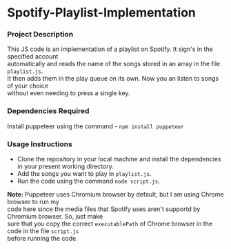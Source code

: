 # Spotify-Playlist-Implementation

### Project Description

This JS code is an implementation of a playlist on Spotify. It sign's in the specified account  
automatically and reads the name of the songs stored in an array in the file `playlist.js`.  
It then adds them in the play queue on its own. Now you an listen to songs of your choice  
without even needing to press a single key.

### Dependencies Required

Install puppeteer using the command - `npm install puppeteer`

### Usage Instructions

* Clone the repository in your local machine and install the dependencies  
in your present working directory.  
* Add the songs you want to play in `playlist.js`.
* Run the code using the command `node script.js`.

**Note:** Puppeteer uses Chromium browser by default, but I am using Chrome browser to run my   
code here since the media files that Spotify uses aren't supportd by Chromium browser. So, just make  
sure that you copy the correct `executablePath` of Chrome browser in the code in the file `script.js`  
before running the code.
